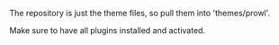 The repository is just the theme files, so pull them into 'themes/prowl'.

Make sure to have all plugins installed and activated.